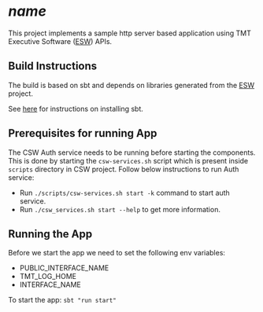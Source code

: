 # $name$

This project implements a sample http server based application using
TMT Executive Software ([ESW](https://github.com/tmtsoftware/esw)) APIs.

## Build Instructions

The build is based on sbt and depends on libraries generated from the
[ESW](https://github.com/tmtsoftware/esw) project.

See [here](https://www.scala-sbt.org/1.0/docs/Setup.html) for instructions on installing sbt.

## Prerequisites for running App

The CSW Auth service needs to be running before starting the components.
This is done by starting the `csw-services.sh` script which is present inside `scripts` directory in CSW project.
Follow below instructions to run Auth service:

* Run `./scripts/csw-services.sh start -k` command to start auth service.
* Run `./csw_services.sh start --help` to get more information.

## Running the App

Before we start the app we need to set the following env variables:
* PUBLIC_INTERFACE_NAME
* TMT_LOG_HOME
* INTERFACE_NAME

To start the app:
`sbt "run start"`



